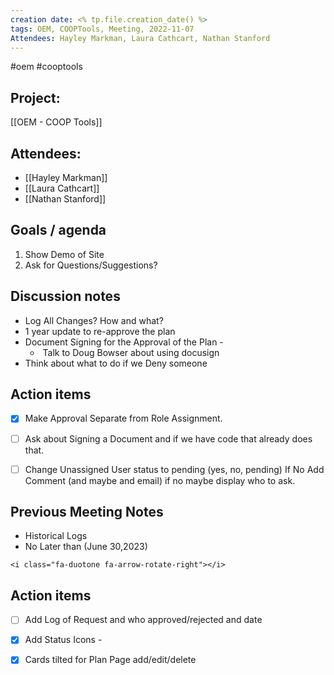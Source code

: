 ```yaml
---
creation date: <% tp.file.creation_date() %>
tags: OEM, COOPTools, Meeting, 2022-11-07
Attendees: Hayley Markman, Laura Cathcart, Nathan Stanford
---
```

#oem #cooptools 

## Project:
[[OEM - COOP Tools]]

## Attendees:
* [[Hayley Markman]]
* [[Laura Cathcart]]
* [[Nathan Stanford]]

## Goals / agenda 
1. Show Demo of Site
2. Ask for Questions/Suggestions?

## Discussion notes
* Log All Changes? How and what?
* 1 year update to re-approve the plan
* Document Signing for the Approval of the Plan -
	*  Talk to Doug Bowser about using docusign
* Think about what to do if we Deny someone

## Action items
- [x]  Make Approval Separate from Role Assignment.
- [ ] Ask about Signing a Document and if we have code that already does that.
- [ ] Change Unassigned User status to pending (yes, no, pending) If No Add Comment (and maybe and email) if no maybe display who to ask.


## Previous Meeting Notes
- Historical Logs
- No Later than (June 30,2023)

```
<i class="fa-duotone fa-arrow-rotate-right"></i>
```

## Action items
 
- [ ] Add Log of Request and who approved/rejected and date
- [x] Add Status Icons - 
- [x] Cards tilted for Plan Page add/edit/delete


